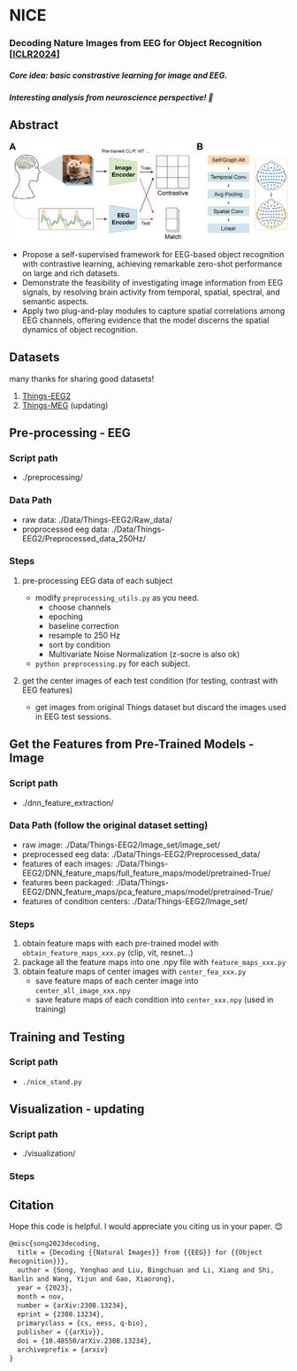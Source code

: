 # NICE
### Decoding Nature Images from EEG for Object Recognition [[ICLR2024](https://arxiv.org/pdf/2308.13234.pdf)]

##### Core idea: basic constrastive learning for image and EEG.
##### Interesting analysis from neuroscience perspective! 🤣

## Abstract
![Network Architecture](/draw_pic/Fig1.png)

- Propose a self-supervised framework for EEG-based object recognition with contrastive learning, achieving remarkable zero-shot performance on large and rich datasets.
- Demonstrate the feasibility of investigating image information from EEG signals, by resolving brain activity from temporal, spatial, spectral, and semantic aspects.
- Apply two plug-and-play modules to capture spatial correlations among EEG channels, offering evidence that the model discerns the spatial dynamics of object recognition.

## Datasets
many thanks for sharing good datasets!
1. [Things-EEG2](https://www.sciencedirect.com/science/article/pii/S1053811922008758?via%3Dihub)
2. [Things-MEG](https://elifesciences.org/articles/82580) (updating)

## Pre-processing - EEG
### Script path
- ./preprocessing/
### Data Path 
- raw data: ./Data/Things-EEG2/Raw_data/
- proprocessed eeg data: ./Data/Things-EEG2/Preprocessed_data_250Hz/
### Steps
1. pre-processing EEG data of each subject
   - modify `preprocessing_utils.py` as you need.
     - choose channels
     - epoching
     - baseline correction
     - resample to 250 Hz
     - sort by condition
     - Multivariate Noise Normalization (z-socre is also ok)
   - `python preprocessing.py` for each subject. 

2. get the center images of each test condition (for testing, contrast with EEG features)
   - get images from original Things dataset but discard the images used in EEG test sessions.
  
## Get the Features from Pre-Trained Models - Image
### Script path
- ./dnn_feature_extraction/
### Data Path (follow the original dataset setting)
- raw image: ./Data/Things-EEG2/Image_set/image_set/
- preprocessed eeg data: ./Data/Things-EEG2/Preprocessed_data/
- features of each images: ./Data/Things-EEG2/DNN_feature_maps/full_feature_maps/model/pretrained-True/
- features been packaged: ./Data/Things-EEG2/DNN_feature_maps/pca_feature_maps/model/pretrained-True/
- features of condition centers: ./Data/Things-EEG2/Image_set/
### Steps
1. obtain feature maps with each pre-trained model with `obtain_feature_maps_xxx.py` (clip, vit, resnet...)
2. package all the feature maps into one .npy file with `feature_maps_xxx.py`
3. obtain feature maps of center images with `center_fea_xxx.py`
   - save feature maps of each center image into `center_all_image_xxx.npy`
   - save feature maps of each condition into `center_xxx.npy` (used in training)

## Training and Testing
### Script path
- `./nice_stand.py`

## Visualization - updating
### Script path
- ./visualization/
### Steps

<!--
## Milestones
1. nice_v0.50 NICE (natural image contraste eeg)
-->

## Citation
Hope this code is helpful. I would appreciate you citing us in your paper. 😊
```
@misc{song2023decoding,
  title = {Decoding {{Natural Images}} from {{EEG}} for {{Object Recognition}}},
  author = {Song, Yonghao and Liu, Bingchuan and Li, Xiang and Shi, Nanlin and Wang, Yijun and Gao, Xiaorong},
  year = {2023},
  month = nov,
  number = {arXiv:2308.13234},
  eprint = {2308.13234},
  primaryclass = {cs, eess, q-bio},
  publisher = {{arXiv}},
  doi = {10.48550/arXiv.2308.13234},
  archiveprefix = {arxiv}
}
```
<!-- ## Acknowledgement

## References

## License -->

